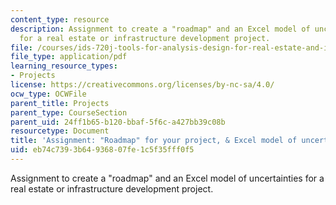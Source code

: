 ```yaml
---
content_type: resource
description: Assignment to create a "roadmap" and an Excel model of uncertainties
  for a real estate or infrastructure development project.
file: /courses/ids-720j-tools-for-analysis-design-for-real-estate-and-infrastructure-development-spring-2010/eb74c7393b64936807fe1c5f35fff0f5_MITESD_712S10_proj03.pdf
file_type: application/pdf
learning_resource_types:
- Projects
license: https://creativecommons.org/licenses/by-nc-sa/4.0/
ocw_type: OCWFile
parent_title: Projects
parent_type: CourseSection
parent_uid: 24ff1b65-b120-bbaf-5f6c-a427bb39c08b
resourcetype: Document
title: 'Assignment: "Roadmap" for your project, & Excel model of uncertainties'
uid: eb74c739-3b64-9368-07fe-1c5f35fff0f5
---
```

Assignment to create a "roadmap" and an Excel model of uncertainties for a real estate or infrastructure development project.